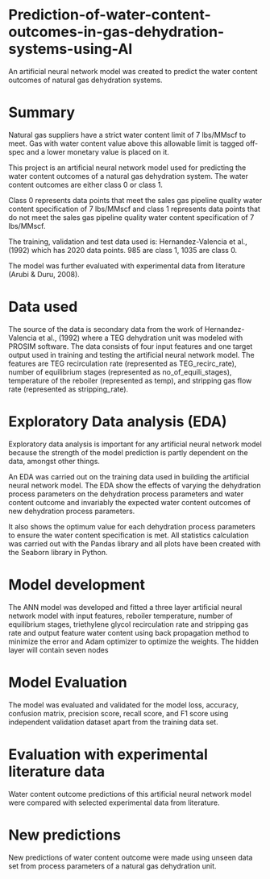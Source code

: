 # Prediction-of-water-content-outcomes-in-gas-dehydration-systems-using-AI
An artificial neural network model was created to predict the water content outcomes of natural gas dehydration systems. 


# Summary
Natural gas suppliers have a strict water content limit of 7 lbs/MMscf to meet. Gas with water content value above this allowable limit is tagged off-spec and a lower monetary value is placed on it.

This project is an artificial neural network model used for predicting the water content outcomes of a natural gas dehydration system. The water content outcomes are either class 0 or class 1.

Class 0 represents data points that meet the sales gas pipeline quality water content specification of 7 lbs/MMscf and class 1 represents data points that do not meet the sales gas pipeline quality water content specification of 7 lbs/MMscf.

The training, validation and test data used is: Hernandez-Valencia et al., (1992) which has 2020 data points. 985 are class 1, 1035 are class 0.

The model was further evaluated with experimental data from literature (Arubi & Duru, 2008).  

# Data used
The source of the data is secondary data from the work of Hernandez-Valencia et al., (1992) where a TEG dehydration unit was modeled with PROSIM software.
The data consists of four input features and one target output used in training and testing the artificial neural network model. The features are TEG recirculation rate (represented as TEG_recirc_rate), number of equilibrium stages (represented as no_of_equili_stages), temperature of the reboiler (represented as temp), and stripping gas flow rate (represented as stripping_rate). 

# Exploratory Data analysis (EDA)
Exploratory data analysis is important for any artificial neural network model because the strength of the model prediction is partly dependent on the data, amongst other things.

An EDA was carried out on the training data used in building the artificial neural network model. The EDA show the effects of varying the dehydration process parameters on the dehydration process parameters and water content outcome and invariably the expected water content outcomes of new dehydration process parameters.

It also shows the optimum value for each dehydration process parameters to ensure the water content specification is met. 
All statistics calculation was carried out with the Pandas library and all plots have been created with the Seaborn library in Python. 

# Model development
The ANN model was developed and fitted a three layer artificial neural network model with input features, reboiler temperature, number of equilibrium stages, triethylene glycol recirculation rate and stripping gas rate and output feature water content using back propagation method to minimize the error and Adam optimizer to optimize the weights. The hidden layer will contain seven nodes

# Model Evaluation
The model was evaluated and validated  for the model loss, accuracy, confusion matrix, precision score, recall score, and F1 score using independent validation dataset apart from the training data set.

# Evaluation with experimental literature data
Water content outcome predictions of this artificial neural network model were compared with selected experimental data from literature.

# New predictions
New predictions of water content outcome were made using unseen data set from process parameters of a natural gas dehydration unit.
